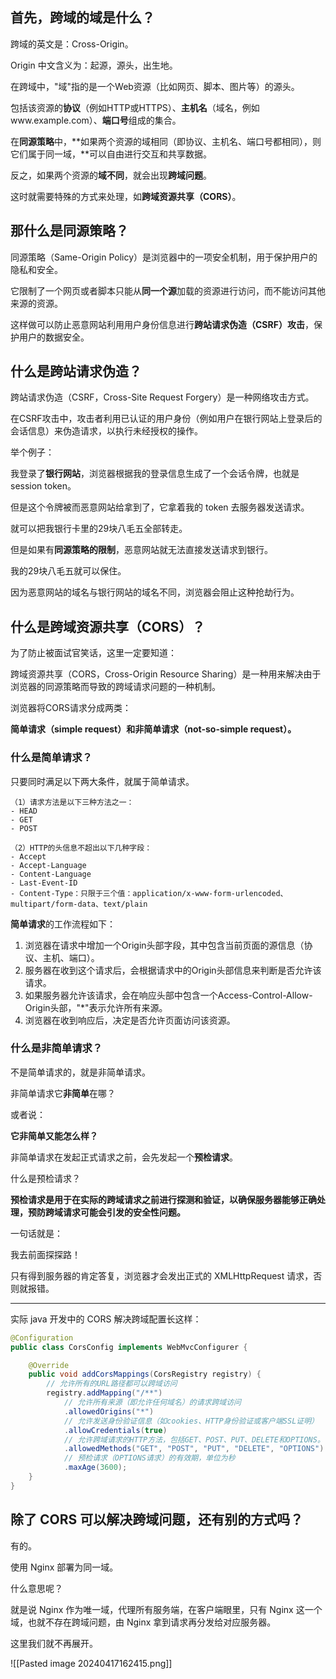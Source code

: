 ## **首先，跨域的域是什么？**

跨域的英文是：Cross-Origin。

Origin 中文含义为：起源，源头，出生地。

在跨域中，"域"指的是一个Web资源（比如网页、脚本、图片等）的源头。

包括该资源的**协议**（例如HTTP或HTTPS）、**主机名**（域名，例如www.example.com）、**端口号**组成的集合。

在**同源策略**中，**如果两个资源的域相同（即协议、主机名、端口号都相同），则它们属于同一域，**可以自由进行交互和共享数据。

反之，如果两个资源的**域不同**，就会出现**跨域问题**。

这时就需要特殊的方式来处理，如**跨域资源共享（CORS）**。

## **那什么是同源策略？**

同源策略（Same-Origin Policy）是浏览器中的一项安全机制，用于保护用户的隐私和安全。

它限制了一个网页或者脚本只能从**同一个源**加载的资源进行访问，而不能访问其他来源的资源。

这样做可以防止恶意网站利用用户身份信息进行**跨站请求伪造（CSRF）攻击**，保护用户的数据安全。

## **什么是跨站请求伪造？**


跨站请求伪造（CSRF，Cross-Site Request Forgery）是一种网络攻击方式。

在CSRF攻击中，攻击者利用已认证的用户身份（例如用户在银行网站上登录后的会话信息）来伪造请求，以执行未经授权的操作。

举个例子：

我登录了**银行网站**，浏览器根据我的登录信息生成了一个会话令牌，也就是session token。

但是这个令牌被而恶意网站给拿到了，它拿着我的 token 去服务器发送请求。

就可以把我银行卡里的29块八毛五全部转走。

但是如果有**同源策略的限制**，恶意网站就无法直接发送请求到银行。

我的29块八毛五就可以保住。

因为恶意网站的域名与银行网站的域名不同，浏览器会阻止这种抢劫行为。

## **什么是跨域资源共享（CORS）**？

为了防止被面试官笑话，这里一定要知道：

跨域资源共享（CORS，Cross-Origin Resource Sharing）是一种用来解决由于浏览器的同源策略而导致的跨域请求问题的一种机制。

浏览器将CORS请求分成两类：

**简单请求（simple request）和非简单请求（not-so-simple request）。**

### 什么是简单请求？

只要同时满足以下两大条件，就属于简单请求。

```
（1）请求方法是以下三种方法之一：
- HEAD
- GET
- POST

（2）HTTP的头信息不超出以下几种字段：
- Accept
- Accept-Language
- Content-Language
- Last-Event-ID
- Content-Type：只限于三个值：application/x-www-form-urlencoded、multipart/form-data、text/plain
```

**简单请求**的工作流程如下：

1. 浏览器在请求中增加一个Origin头部字段，其中包含当前页面的源信息（协议、主机、端口）。
2. 服务器在收到这个请求后，会根据请求中的Origin头部信息来判断是否允许该请求。
3. 如果服务器允许该请求，会在响应头部中包含一个Access-Control-Allow-Origin头部，"*"表示允许所有来源。
4. 浏览器在收到响应后，决定是否允许页面访问该资源。

### 什么是非简单请求？

不是简单请求的，就是非简单请求。

非简单请求它**非简单**在哪？

或者说：

**它非简单又能怎么样？**

非简单请求在发起正式请求之前，会先发起一个**预检请求**。

什么是预检请求？

**预检请求是用于在实际的跨域请求之前进行探测和验证，以确保服务器能够正确处理，预防跨域请求可能会引发的安全性问题。**

一句话就是：

我去前面探探路！

只有得到服务器的肯定答复，浏览器才会发出正式的 XMLHttpRequest 请求，否则就报错。

---

实际 java 开发中的 CORS 解决跨域配置长这样：

```java
@Configuration
public class CorsConfig implements WebMvcConfigurer {

    @Override
    public void addCorsMappings(CorsRegistry registry) {
        // 允许所有的URL路径都可以跨域访问
        registry.addMapping("/**")
            // 允许所有来源（即允许任何域名）的请求跨域访问
            .allowedOrigins("*")
            // 允许发送身份验证信息（如cookies、HTTP身份验证或客户端SSL证明）
            .allowCredentials(true)
            // 允许跨域请求的HTTP方法，包括GET、POST、PUT、DELETE和OPTIONS。
            .allowedMethods("GET", "POST", "PUT", "DELETE", "OPTIONS")
            // 预检请求（OPTIONS请求）的有效期，单位为秒
            .maxAge(3600);
    }
}
```



## **除了 CORS 可以解决跨域问题，还有别的方式吗？**

有的。

 使用 Nginx 部署为同一域。

什么意思呢？

就是说 Nginx 作为唯一域，代理所有服务端，在客户端眼里，只有 Nginx 这一个域，也就不存在跨域问题，由 Nginx 拿到请求再分发给对应服务器。

这里我们就不再展开。

![[Pasted image 20240417162415.png]]
 